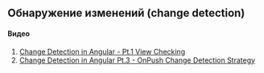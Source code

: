 ## Обнаружение изменений (change detection)
#### Видео
  1. [Change Detection in Angular - Pt.1 View Checking](https://www.youtube.com/watch?v=hZOauXaO8Z8&list=PLX7eV3JL9sfkqDUo6B1isLTVyxv7cdFoj)
  2. [Change Detection in Angular Pt.3 - OnPush Change Detection Strategy](https://www.youtube.com/watch?v=WAu7omIoerM&list=PLX7eV3JL9sfkqDUo6B1isLTVyxv7cdFoj&index=3)
